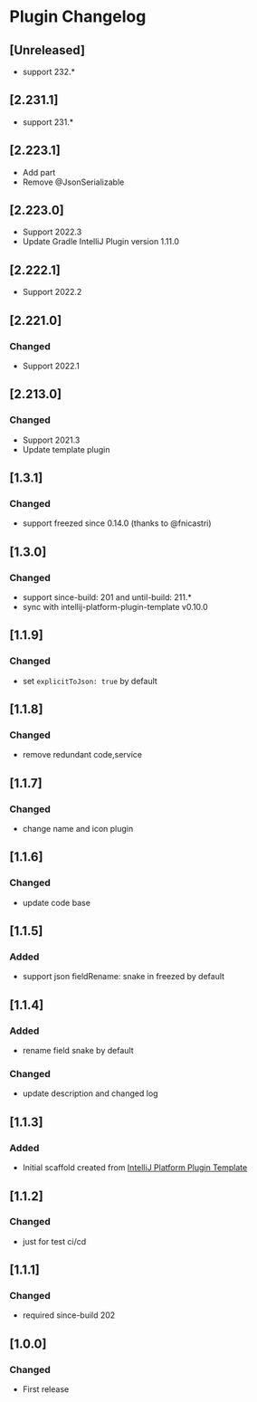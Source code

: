 <!-- Keep a Changelog guide -> https://keepachangelog.com -->

# Plugin Changelog

## [Unreleased]
- support 232.*

## [2.231.1]
- support 231.*

## [2.223.1]
- Add part
- Remove @JsonSerializable

## [2.223.0]
- Support 2022.3
- Update Gradle IntelliJ Plugin version 1.11.0

## [2.222.1]
- Support 2022.2

## [2.221.0]
### Changed
- Support 2022.1

## [2.213.0]
### Changed
- Support 2021.3
- Update template plugin

## [1.3.1]
### Changed
- support freezed since 0.14.0 (thanks to @fnicastri)

## [1.3.0]
### Changed
- support since-build: 201 and until-build: 211.*
- sync with intellij-platform-plugin-template v0.10.0

## [1.1.9]
### Changed
- set `explicitToJson: true` by default

## [1.1.8]
### Changed
- remove redundant code,service

## [1.1.7]
### Changed
- change name and icon plugin

## [1.1.6]
### Changed
- update code base

## [1.1.5]
### Added
- support json fieldRename: snake in freezed by default

## [1.1.4]
### Added
- rename field snake by default

### Changed
- update description and changed log

## [1.1.3]
### Added
- Initial scaffold created
  from [IntelliJ Platform Plugin Template](https://github.com/JetBrains/intellij-platform-plugin-template)

## [1.1.2]
### Changed
- just for test ci/cd

## [1.1.1]
### Changed
- required since-build 202

## [1.0.0]
### Changed
- First release